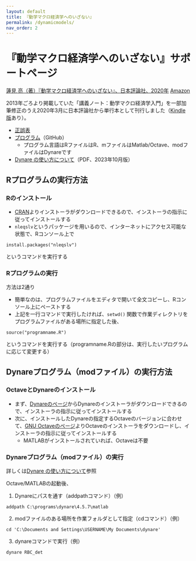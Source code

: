 ```yaml
---
layout: default
title: 『動学マクロ経済学へのいざない』
permalink: /dynamicmodels/
nav_order: 2
---
```


# 『動学マクロ経済学へのいざない』サポートページ
[蓮見 亮（著）『動学マクロ経済学へのいざない』、日本評論社、2020年](https://www.nippyo.co.jp/shop/book/8267.html) [Amazon](https://www.amazon.co.jp/dp/453555949X)

2013年ごろより掲載していた「講義ノート：動学マクロ経済学入門」を一部加筆修正のうえ2020年3月に日本評論社から単行本として刊行しました（[Kindle版](https://www.amazon.co.jp/dp/B086VXVYYT/)あり）。
* [正誤表](http://www.rhasumi.net/data/dmacro_errata.pdf) 
* [プログラム](https://github.com/rhasumi/dynamicmodels)（GitHub）
  * プログラム言語はRファイルはR、mファイルはMatlab/Octave、modファイルはDynareです
* [Dynare の使い方について](https://github.com/rhasumi/dynamicmodels/blob/master/use_dynare.pdf)（PDF、2023年10月版）

## Rプログラムの実行方法

### Rのインストール
- [CRAN](https://cran.ism.ac.jp/)よりインストーラがダウンロードできるので、インストーラの指示に従ってインストールする
- `nleqslv`というパッケージを用いるので、インターネットにアクセス可能な状態で、Rコンソール上で
```
install.packages("nleqslv")
```
というコマンドを実行する

### Rプログラムの実行
方法は2通り
- 簡単なのは、プログラムファイルをエディタで開いて全文コピーし、Rコンソール上にペーストする
- 上記を一行コマンドで実行したければ、`setwd()` 関数で作業ディレクトリをプログラムファイルがある場所に指定した後、
```
source("programname.R")
```
というコマンドを実行する（programname.Rの部分は、実行したいプログラムに応じて変更する）

## Dynareプログラム（modファイル）の実行方法
### OctaveとDynareのインストール
- まず、[Dynareのページ](http://www.dynare.org/download)からDynareのインストーラがダウンロードできるので、インストーラの指示に従ってインストールする
- 次に、インストールしたDynareの指定するOctaveのバージョンに合わせて、[GNU Octaveのページ](https://octave.org/download.html)よりOctaveのインストーラをダウンロードし、インストーラの指示に従ってインストールする
  - MATLABがインストールされていれば、Octaveは不要

### Dynareプログラム（modファイル）の実行
詳しくは[Dynare の使い方について](https://github.com/rhasumi/dynamicmodels/blob/master/use_dynare.pdf)参照

Octave/MATLABの起動後、

1. Dynareにパスを通す（addpathコマンド）（例）
```
addpath C:\programs\dynare\4.5.7\matlab
```
2. modファイルのある場所を作業フォルダとして指定（cdコマンド）（例）
```
cd 'C:\Documents and Settings\USERNAME\My Documents\dynare'
```
3. dynareコマンドで実行（例）
```
dynare RBC_det
```
